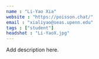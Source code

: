 ```yaml
---
name : "Li-Yao Xia"
website : "https://poisson.chat/"
email : "xialiyao@seas.upenn.edu"
tags : ["student"]
headshot : "Li-YaoX.jpg"
---
```

Add description here.
